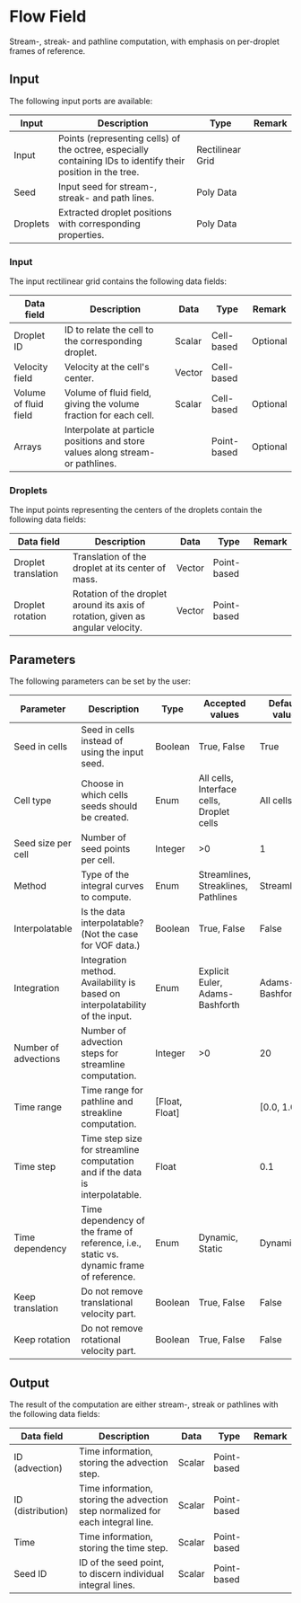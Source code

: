 # Flow Field

Stream-, streak- and pathline computation, with emphasis on per-droplet frames of reference.

## Input

The following input ports are available:

| Input    | Description                                                  | Type             | Remark |
| -------- | ------------------------------------------------------------ | ---------------- | ------ |
| Input    | Points (representing cells) of the octree, especially containing IDs to identify their position in the tree. | Rectilinear Grid |        |
| Seed     | Input seed for stream-, streak- and path lines.              | Poly Data        |        |
| Droplets | Extracted droplet positions with corresponding properties.   | Poly Data        |        |

### Input

The input rectilinear grid contains the following data fields:

| Data field            | Description                                                  | Data   | Type        | Remark   |
| --------------------- | ------------------------------------------------------------ | ------ | ----------- | -------- |
| Droplet ID            | ID to relate the cell to the corresponding droplet.          | Scalar | Cell-based  | Optional |
| Velocity field        | Velocity at the cell's center.                               | Vector | Cell-based  |          |
| Volume of fluid field | Volume of fluid field, giving the volume fraction for each cell. | Scalar | Cell-based  | Optional |
| Arrays                | Interpolate at particle positions and store values along stream- or pathlines. |        | Point-based | Optional |

### Droplets

The input points representing the centers of the droplets contain the following data fields:

| Data field          | Description                                                  | Data   | Type        | Remark |
| ------------------- | ------------------------------------------------------------ | ------ | ----------- | ------ |
| Droplet translation | Translation of the droplet at its center of mass.            | Vector | Point-based |        |
| Droplet rotation    | Rotation of the droplet around its axis of rotation, given as angular velocity. | Vector | Point-based |        |

## Parameters

The following parameters can be set by the user:

| Parameter            | Description                                                  | Type           | Accepted values                           | Default value   |
| -------------------- | ------------------------------------------------------------ | -------------- | ----------------------------------------- | --------------- |
| Seed in cells        | Seed in cells instead of using the input seed.               | Boolean        | True, False                               | True            |
| Cell type            | Choose in which cells seeds should be created.               | Enum           | All cells, Interface cells, Droplet cells | All cells       |
| Seed size per cell   | Number of seed points per cell.                              | Integer        | &gt;0                                     | 1               |
| Method               | Type of the integral curves to compute.                      | Enum           | Streamlines, Streaklines, Pathlines       | Streamlines     |
| Interpolatable       | Is the data interpolatable? (Not the case for VOF data.)     | Boolean        | True, False                               | False           |
| Integration          | Integration method. Availability is based on interpolatability of the input. | Enum           | Explicit Euler, Adams-Bashforth           | Adams-Bashforth |
| Number of advections | Number of advection steps for streamline computation.        | Integer        | &gt;0                                     | 20              |
| Time range           | Time range for pathline and streakline computation.          | [Float, Float] |                                           | [0.0, 1.0]      |
| Time step            | Time step size for streamline computation and if the data is interpolatable. | Float          |                                           | 0.1             |
| Time dependency      | Time dependency of the frame of reference, i.e., static vs. dynamic frame of reference. | Enum           | Dynamic, Static                           | Dynamic         |
| Keep translation     | Do not remove translational velocity part.                   | Boolean        | True, False                               | False           |
| Keep rotation        | Do not remove rotational velocity part.                      | Boolean        | True, False                               | False           |

## Output

The result of the computation are either stream-, streak or pathlines with the following data fields:

| Data field        | Description                                                  | Data   | Type        | Remark |
| ----------------- | ------------------------------------------------------------ | ------ | ----------- | ------ |
| ID (advection)    | Time information, storing the advection step.                | Scalar | Point-based |        |
| ID (distribution) | Time information, storing the advection step normalized for each integral line. | Scalar | Point-based |        |
| Time              | Time information, storing the time step.                     | Scalar | Point-based |        |
| Seed ID           | ID of the seed point, to discern individual integral lines.  | Scalar | Point-based |        |

